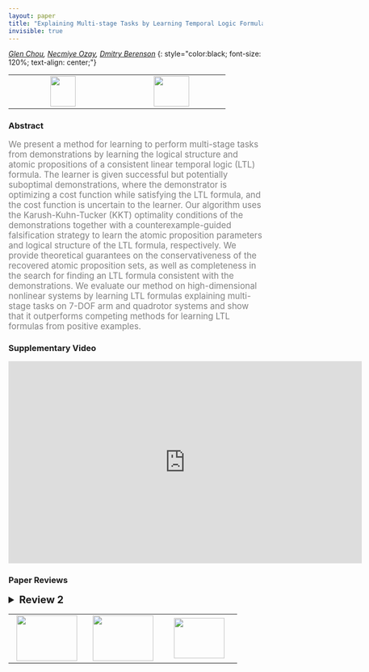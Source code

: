 ```yaml
---
layout: paper
title: "Explaining Multi-stage Tasks by Learning Temporal Logic Formulas from Suboptimal Demonstrations"
invisible: true
---
```

*[Glen Chou](http://web.eecs.umich.edu/~gchou/), [Necmiye Ozay](http://web.eecs.umich.edu/~necmiye/), [Dmitry Berenson](http://web.eecs.umich.edu/~dmitryb/)*
{: style="color:black; font-size: 120%; text-align: center;"}

<table width="20%"> <tr>
<td style="width: 20%; text-align: center;"><a href="1303"><img src="{{ site.baseurl }}/images/paper_link.png"
width = "50"  height = "60"/> </a> </td>

<td style="width: 20%; text-align: center;"><a href="nan"><img src="{{ site.baseurl }}/images/pheedloop_link.png"
width = "70"  height = "60"/> </a> </td>

</tr></table>

### Abstract
<html><p style="color:gray; font-size: 120%; text-align: justified;">
We present a method for learning to perform multi-stage tasks from demonstrations by learning the logical structure and atomic propositions of a consistent linear temporal logic (LTL) formula. The learner is given successful but potentially suboptimal demonstrations, where the demonstrator is optimizing a cost function while satisfying the LTL formula, and the cost function is uncertain to the learner. Our algorithm uses the Karush-Kuhn-Tucker (KKT) optimality conditions of the demonstrations together with a counterexample-guided falsification strategy to learn the atomic proposition parameters and logical structure of the LTL formula, respectively. We provide theoretical guarantees on the conservativeness of the recovered atomic proposition sets, as well as completeness in the search for finding an LTL formula consistent with the demonstrations. We evaluate our method on high-dimensional nonlinear systems by learning LTL formulas explaining multi-stage tasks on 7-DOF arm and quadrotor systems and show that it outperforms competing methods for learning LTL formulas from positive examples.
</p></html>

### Supplementary Video
<iframe width="700" height="400" src="https://www.youtube.com/embed/cpUEcWCUMqc " frameborder="0" allow="accelerometer; autoplay; encrypted-media; gyroscope; picture-in-picture" allowfullscreen></iframe>

### Paper Reviews
<details><summary style="font-size:20px;"><b> Review 2</b></summary>
<p style="color:gray; font-size: 120%; text-align: justified;">
This paper studies the problem of learning multi-stage tasks given aset of positive demonstrations from an approximately optimaldemonstrator.Specifically the paper studies a variant of Apprenticeship Learning/Inverse Reinforcement Learning (IRL) where parts of the task are describedby a fragment of Linear Temporal Logic.This follows a growing body of literature studying similar problems toaddress the fact traditional IRL (which learns rewards) does noteasily extend to sequential tasks.The approach taken in this paper is at a high level straightforward,but technically impressive. The authors propose:1. Parameterizing the space of cost functions and specifications.2. Searching for parameters that "explain" the demonstrations.However, like tradtional IRL - or perhaps more so - the notion of"explains" is highly degenerate.To alleviate this, the authors propose searching for parameters thatmake the demonstrator "approximately-optimal" where optimality isindependently evaluated both at level of low level control and withrespect to the specification.The low level critera optimality critera is given as the KKTconditions, which is never fully justified. I must admit, that whilethorough, the exposition in this section was quite terse and at somepoints dizzying. Even being somewhat familar with the embedding oftemporal logic constraints as Mixed Interger Constraints, I found thispart hard to follow.The specification optimality critera later comes in the form of"minimality" in the atomic propositions "visited". While I'm notcertain, believe that this minimality might correspond to the pathlength in the monitoring buchi-automata, subject to dynamicfeasbility.The ultimate algorithm resembles counter example guided inductivesynthesis. The essential idea is to check if there exists a formulawith a bounded syntatic dag size that is approximately optimal - wherethe "approximate" comes in the form of a meta-parameter bounding thedistance from optimality. The refuted formula are used to synthesizecounter example trajectories which serve to tighten the concept class.If no formula of a particular DAG size exists, the DAG size isincreased.This length based search, which uses a previously establish SATencoding of possible parse trees, is both systematic and serves toregularize the learner, since larger formulas are more expressive -and thus easier to overfit.Finally, the paper evaluates this technique on a number of impressiveexamples and demonstrates that the addition of goal directed behaviordoes indeed output perform a similar techniques for learning frompositive examples.My primary concerns are:1. How does this algorithm deal uncertainty in the dynamics. The   approximate KKL satisfaction seems like a potential solution, but   doesn't explicitly model agents accounting for risk.2. Is there a way to measure how "confident" the algorithm is in the   returned result. 3. Is there a way to robustify this algorithm to mis-labeled or unlabeled   examples. In particular, it seems to me that incorrectly refuting   a trajectory in step 10 of Alg 1 could have disastrous consequences   for learning algorithm, despite ample evidence in the rest of the   demonstrations. 
</p> </details>

<table width="100%"><tr><td style="width: 30%; text-align: center;"><a href="{{ site.baseurl }}/program/papers/96"> <img src="{{ site.baseurl }}/images/previous_icon.png" width = "120"  height = "90"/> </a> </td>

<td style="width: 30%; text-align: center;"><a href="{{ site.baseurl }}/program/papers"> <img src="{{ site.baseurl }}/images/overview_icon.png" width = "120"  height = "90"/> </a> </td> 

<td style="width: 30%; text-align: center;"><a href="{{ site.baseurl }}/program/papers/98"> <img src="{{ site.baseurl }}/images/next_icon.png" width = "100"  height = "80"/> </a> </td> 

</tr></table>

